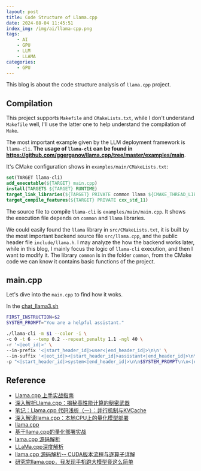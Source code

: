 ```yaml
---
layout: post
title: Code Structure of Llama.cpp
date: 2024-08-04 11:45:51
index_img: /img/ai/llama-cpp.png
tags:
    - AI
    - GPU
    - LLM
    - LLAMA
categories: 
    - GPU
---
```


This blog is about the code structure analysis of `llama.cpp` project.

<!-- more -->

## Compilation

This project supports `Makefile` and `CMakeLists.txt`, while I don't understand `Makefile` well, I'll use the latter one to help understand the compilation of `Make`.

The most important example given by the LLM deployment framework is `llama-cli`. **The usage of `llama-cli` can be found in <https://github.com/ggerganov/llama.cpp/tree/master/examples/main>**.

It's CMake configuration shows in `examples/main/CMakeLists.txt`:

```cmake
set(TARGET llama-cli)
add_executable(${TARGET} main.cpp)
install(TARGETS ${TARGET} RUNTIME)
target_link_libraries(${TARGET} PRIVATE common llama ${CMAKE_THREAD_LIBS_INIT})
target_compile_features(${TARGET} PRIVATE cxx_std_11)
```

The source file to compile `llama-cli` is `examples/main/main.cpp`. It shows the execution file depends on `common` and `llama` libraries.

We could easily found the `llama` library in `src/CMakeLists.txt`, it is built by the most important backend source file `src/llama.cpp`, and the public header file `include/llama.h`. I may analyze the how the backend works later, while in this blog, I mainly focus the logic of `llama-cli` execution, and then I want to modify it. The library `common` is in the folder `common`, from the CMake code we can know it contains basic functions of the project.

## main.cpp

Let's dive into the `main.cpp` to find how it woks.

In the [chat_llama3.sh](https://www.jianliang-shen.cn/2024/07/23/GPU/Local-LLAMA-Deployment/)

```bash
FIRST_INSTRUCTION=$2
SYSTEM_PROMPT="You are a helpful assistant."

./llama-cli -m $1 --color -i \
-c 0 -t 6 --temp 0.2 --repeat_penalty 1.1 -ngl 40 \
-r '<|eot_id|>' \
--in-prefix '<|start_header_id|>user<|end_header_id|>\n\n' \
--in-suffix '<|eot_id|><|start_header_id|>assistant<|end_header_id|>\n\n' \
-p "<|start_header_id|>system<|end_header_id|>\n\n$SYSTEM_PROMPT\n\n<|eot_id|><|start_header_id|>user<|end_header_id|>\n\n$FIRST_INSTRUCTION\n\n<|eot_id|><|start_header_id|>assistant<|end_header_id|>\n\n"
```

## Reference

- [Llama.cpp 上手实战指南](https://blog.yanghong.dev/llama-cpp-practice/)
- [深入解析Llama.cpp：揭秘高性能计算的秘密武器](https://cloud.baidu.com/article/3261084)
- [笔记：Llama.cpp 代码浅析（一）：并行机制与KVCache](https://zhuanlan.zhihu.com/p/670515231)
- [深入解读llama.cpp：本地CPU上的量化模型部署](https://developer.baidu.com/article/details/3185708)
- [llama.cpp](https://blog.csdn.net/qq_29788741/article/details/132352856)
- [基于llama.cpp的量化部署实战](https://www.53ai.com/news/qianyanjishu/976.html)
- [lama.cpp 源码解析](https://gitcode.csdn.net/662f72ce16ca5020cb5b6ef3.html)
- [LLaMa.cpp深度解析](https://hub.baai.ac.cn/view/28608)
- [llama.cpp 源码解析-- CUDA版本流程与逐算子详解](https://www.bilibili.com/video/BV1Ez4y1w7fc/?vd_source=5b91070ddac10c80113df5d29b7e2899)
- [研究完llama.cpp，我发现手机跑大模型竟这么简单](https://cloud.tencent.com/developer/article/2325942)
